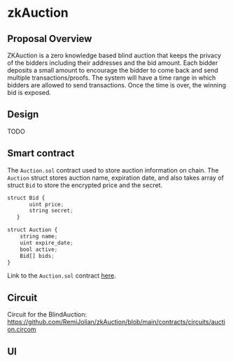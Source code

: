 # zkAuction


## Proposal Overview

ZKAuction is a zero knowledge based blind auction that keeps the privacy of the bidders including their addresses and the bid amount. Each bidder deposits a small amount to encourage the bidder to come back and send multiple transactions/proofs. The system will have a time range in which bidders are allowed to send transactions. Once the time is over, the winning bid is exposed.

## Design

TODO


## Smart contract

The `Auction.sol` contract used to store auction information on chain. The `Auction` struct stores auction name, expiration date, and also takes array of struct `Bid` to store the encrypted price and the secret.

```javascript
struct Bid {
       uint price;
       string secret;
   }

struct Auction {
    string name;
    uint expire_date;
    bool active;
    Bid[] bids;
}
```

Link to the `Auction.sol` contract [here](https://github.com/RemiJolian/zkAuction/blob/main/contracts/Auction.sol).

## Circuit

Circuit for the BlindAuction:
https://github.com/RemiJolian/zkAuction/blob/main/contracts/circuits/auction.circom


## UI
